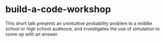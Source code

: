 # build-a-code-workshop

This short talk presents an unintuitive probability problem to a middle school or high school audience, and investigates the use of simulation to come up with an answer.
